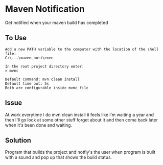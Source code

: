 # Maven Notification
Get notified when your maven build has completed

## To Use
```
Add a new PATH variable to the computer with the location of the shell file:
C:\...\maven_noti\exec

In the root project directory enter:
> mvnc

Default command: mvn clean install
Default time out: 5s
Both are configurable inside mvnc file
```

## Issue
At work everytime I do mvn clean install it feels like i'm waiting a year and then I'll go look at some other stuff forget about it and then come back later when it's been done and waiting. 

## Solution
Program that builds the project and notfiy's the user when program is built with a sound and pop up that shows the build status.
